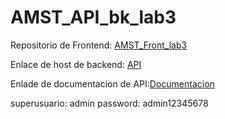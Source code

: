 # AMST_API_bk_lab3

Repositorio de Frontend: [AMST_Front_lab3](https://github.com/jazch08/AMST_Front_lab3)

Enlace de host de backend: [API](https://amst-api-bk-lab3.onrender.com)

Enlade de documentacion de API:[Documentacion](https://documenter.getpostman.com/view/26770121/2s93sgWVaM)

superusuario: admin
password: admin12345678

